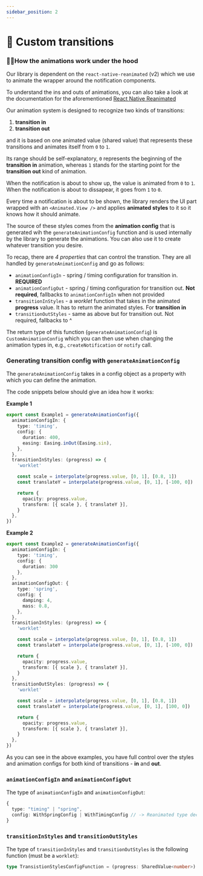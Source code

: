 ```yaml
---
sidebar_position: 2
---
```


# 💫 Custom transitions

### 👩🏽‍How the animations work under the hood

Our library is dependent on the `react-native-reanimated` (v2) which we use to animate the wrapper around the notification components.

To understand the ins and outs of animations, you can also take a look at the documentation for the aforementioned [React Native Reanimated](https://docs.swmansion.com/react-native-reanimated/)

Our animation system is designed to recognize two kinds of transitions:

1. **transition in**
2. **transition out**

and it is based on one animated value (shared value) that represents these transitions and animates itself from `0` to `1`.

Its range should be self-explanatory, `0` represents the beginning of the **transition in** animation, whereas `1` stands for the starting point for the **transition out** kind of animation.

When the notification is about to show up, the value is animated from `0` to `1`. When the notification is about to dissapear, it goes from `1` to `0`.

Every time a notification is about to be shown, the library renders the UI part wrapped with an `<Animated.View />` and applies **animated styles** to it so it knows how it should animate.

The source of these styles comes from the **animation config** that is generated wih the `generateAnimationConfig` function and is used internally by the library to generate the animations. You can also use it to create whatever transition you desire.

To recap, there are *4 properties* that can control the transtion. They are all handled by `generateAnimationConfig` and go as follows:

- `animationConfigIn` - spring / timing configuration for transition in. **REQUIRED**
- `animationConfigOut` - spring / timing configuration for transition out. **Not required**, fallbacks to `animationConfigIn` when not provided
- `transitionInStyles` - a _worklet_ function that takes in the animated **progress** value. It has to return the animated styles. For **transition in**
- `transitionOutStyles` - same as above but for transition out. Not required, fallbacks to ^

The return type of this function (`generateAnimationConfig`) is `CustomAnimationConfig` which you can then use when changing the animation types in, e.g., `createNotification` or `notify` call.

### Generating transition config with `generateAnimationConfig`

The `generateAnimationConfig` takes in a config object as a property with which you can define the animation.

The code snippets below should give an idea how it works:

**Example 1**
```typescript
export const Example1 = generateAnimationConfig({
  animationConfigIn: {
    type: 'timing',
    config: {
      duration: 400,
      easing: Easing.inOut(Easing.sin),
    },
  },
  transitionInStyles: (progress) => {
    'worklet'

    const scale = interpolate(progress.value, [0, 1], [0.8, 1])
    const translateY = interpolate(progress.value, [0, 1], [-100, 0])

    return {
      opacity: progress.value,
      transform: [{ scale }, { translateY }],
    }
  },
})
```

**Example 2**
```typescript
export const Example2 = generateAnimationConfig({
  animationConfigIn: {
    type: 'timing',
    config: {
      duration: 300
    },
  },
  animationConfigOut: {
    type: 'spring',
    config: {
      damping: 4,
      mass: 0.8,
    },
  },
  transitionInStyles: (progress) => {
    'worklet'

    const scale = interpolate(progress.value, [0, 1], [0.8, 1])
    const translateY = interpolate(progress.value, [0, 1], [-100, 0])

    return {
      opacity: progress.value,
      transform: [{ scale }, { translateY }],
    }
  },
  transitionOutStyles: (progress) => {
    'worklet'

    const scale = interpolate(progress.value, [0, 1], [0.8, 1])
    const translateY = interpolate(progress.value, [0, 1], [100, 0])

    return {
      opacity: progress.value,
      transform: [{ scale }, { translateY }],
    }
  },
})
```

As you can see in the above examples, you have full control over the styles and animation configs for both kind of transitions - **in** and **out**.

### `animationConfigIn` and `animationConfigOut`

The type of `animationConfigIn` and `animationConfigOut`:

```typescript
{
  type: "timing" | "spring",
  config: WithSpringConfig | WithTimingConfig // -> Reanimated type declarations
}
```

### `transitionInStyles` and `transitionOutStyles`

The type of `transitionInStyles` and `transitionOutStyles` is the
following function (must be a `worklet`):

```typescript
type TransistionStylesConfigFunction = (progress: SharedValue<number>) => AnimatedStylesType
```
